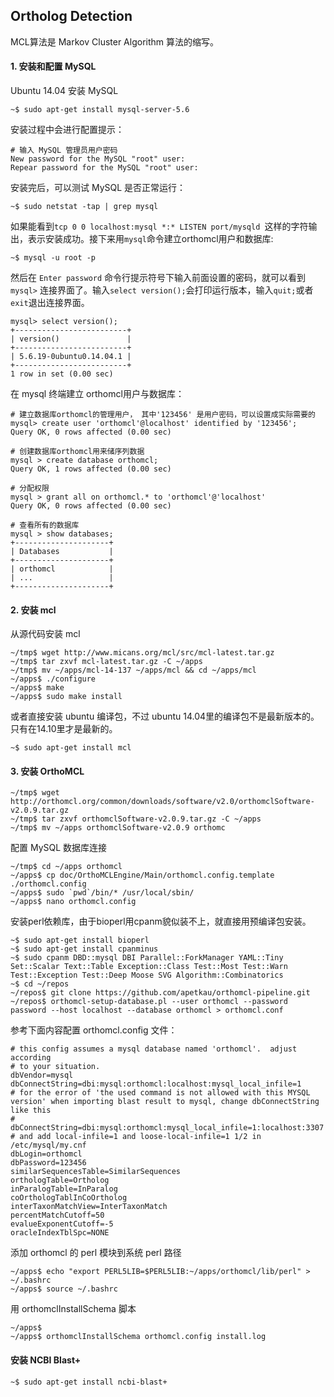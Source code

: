 ## Ortholog Detection

MCL算法是 Markov Cluster Algorithm 算法的缩写。

#### 1. 安装和配置 MySQL

Ubuntu 14.04 安装 MySQL

```
~$ sudo apt-get install mysql-server-5.6
```

安装过程中会进行配置提示：

```
# 输入 MySQL 管理员用户密码
New password for the MySQL "root" user:
Repear password for the MySQL "root" user:
```

安装完后，可以测试 MySQL 是否正常运行：

```
~$ sudo netstat -tap | grep mysql
```

如果能看到`tcp 0 0 localhost:mysql *:* LISTEN port/mysqld `这样的字符输出，表示安装成功。接下来用`mysql`命令建立orthomcl用户和数据库:

```
~$ mysql -u root -p
```

然后在 `Enter password` 命令行提示符号下输入前面设置的密码，就可以看到 `mysql>` 连接界面了。输入`select version();`会打印运行版本，输入`quit;`或者`exit`退出连接界面。

```
mysql> select version();
+-------------------------+
| version()               |
+-------------------------+
| 5.6.19-0ubuntu0.14.04.1 |
+-------------------------+
1 row in set (0.00 sec)
```

在 mysql 终端建立 orthomcl用户与数据库：

```
# 建立数据库orthomcl的管理用户， 其中'123456' 是用户密码，可以设置成实际需要的
mysql> create user 'orthomcl'@localhost' identified by '123456';
Query OK, 0 rows affected (0.00 sec)

# 创建数据库orthomcl用来储序列数据
mysql > create database orthomcl;
Query OK, 1 rows affected (0.00 sec)

# 分配权限
mysql > grant all on orthomcl.* to 'orthomcl'@'localhost'
Query OK, 0 rows affected (0.00 sec)

# 查看所有的数据库
mysql > show databases;
+---------------------+
| Databases           |
+---------------------+
| orthomcl            |
| ...                 |
+---------------------+
```

#### 2. 安装 mcl

从源代码安装 mcl

```
~/tmp$ wget http://www.micans.org/mcl/src/mcl-latest.tar.gz
~/tmp$ tar zxvf mcl-latest.tar.gz -C ~/apps
~/tmp$ mv ~/apps/mcl-14-137 ~/apps/mcl && cd ~/apps/mcl
~/apps$ ./configure
~/apps$ make
~/apps$ sudo make install
```

或者直接安装 ubuntu 编译包，不过 ubuntu 14.04里的编译包不是最新版本的。只有在14.10里才是最新的。

```
~$ sudo apt-get install mcl
```

#### 3. 安装 OrthoMCL

```
~/tmp$ wget http://orthomcl.org/common/downloads/software/v2.0/orthomclSoftware-v2.0.9.tar.gz
~/tmp$ tar zxvf orthomclSoftware-v2.0.9.tar.gz -C ~/apps
~/tmp$ mv ~/apps orthomclSoftware-v2.0.9 orthomc
```

配置 MySQL 数据库连接

```
~/tmp$ cd ~/apps orthomcl
~/apps$ cp doc/OrthoMCLEngine/Main/orthomcl.config.template ./orthomcl.config
~/apps$ sudo `pwd`/bin/* /usr/local/sbin/
~/apps$ nano orthomcl.config
```

安装perl依赖库，由于bioperl用cpanm貌似装不上，就直接用预编译包安装。

```
~$ sudo apt-get install bioperl
~$ sudo apt-get install cpanminus
~$ sudo cpanm DBD::mysql DBI Parallel::ForkManager YAML::Tiny Set::Scalar Text::Table Exception::Class Test::Most Test::Warn Test::Exception Test::Deep Moose SVG Algorithm::Combinatorics
~$ cd ~/repos
~/repos$ git clone https://github.com/apetkau/orthomcl-pipeline.git
~/repos$ orthomcl-setup-database.pl --user orthomcl --password password --host localhost --database orthomcl > orthomcl.conf
```

参考下面内容配置 orthomcl.config 文件：

```
# this config assumes a mysql database named 'orthomcl'.  adjust according
# to your situation.
dbVendor=mysql
dbConnectString=dbi:mysql:orthomcl:localhost:mysql_local_infile=1
# for the error of 'the used command is not allowed with this MYSQL version' when importing blast result to mysql, change dbConnectString like this
# dbConnectString=dbi:mysql:orthomcl:mysql_local_infile=1:localhost:3307
# and add local-infile=1 and loose-local-infile=1 1/2 in /etc/mysql/my.cnf
dbLogin=orthomcl
dbPassword=123456
similarSequencesTable=SimilarSequences
orthologTable=Ortholog
inParalogTable=InParalog
coOrthologTablInCoOrtholog
interTaxonMatchView=InterTaxonMatch
percentMatchCutoff=50
evalueExponentCutoff=-5
oracleIndexTblSpc=NONE
```

添加 orthomcl 的 perl 模块到系统 perl 路径

```
~/apps$ echo "export PERL5LIB=$PERL5LIB:~/apps/orthomcl/lib/perl" > ~/.bashrc
~/apps$ source ~/.bashrc
```

用 orthomclInstallSchema 脚本

```
~/apps$
~/apps$ orthomclInstallSchema orthomcl.config install.log
```

#### 安装 NCBI Blast+

```
~$ sudo apt-get install ncbi-blast+
```

